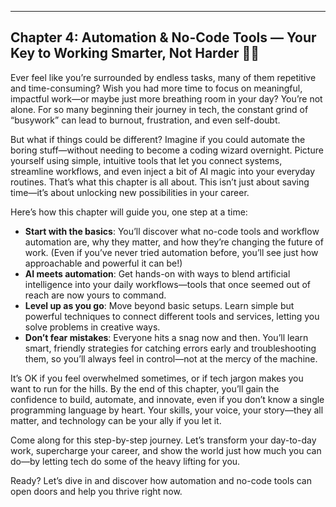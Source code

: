 ---

## Chapter 4: Automation & No-Code Tools — Your Key to Working Smarter, Not Harder 🔑✨

Ever feel like you’re surrounded by endless tasks, many of them repetitive and time-consuming? Wish you had more time to focus on meaningful, impactful work—or maybe just more breathing room in your day? You’re not alone. For so many beginning their journey in tech, the constant grind of “busywork” can lead to burnout, frustration, and even self-doubt.

But what if things could be different? Imagine if you could automate the boring stuff—without needing to become a coding wizard overnight. Picture yourself using simple, intuitive tools that let you connect systems, streamline workflows, and even inject a bit of AI magic into your everyday routines. That’s what this chapter is all about. This isn’t just about saving time—it’s about unlocking new possibilities in your career.

Here’s how this chapter will guide you, one step at a time:

- **Start with the basics**: You’ll discover what no-code tools and workflow automation are, why they matter, and how they’re changing the future of work. (Even if you’ve never tried automation before, you’ll see just how approachable and powerful it can be!)
- **AI meets automation**: Get hands-on with ways to blend artificial intelligence into your daily workflows—tools that once seemed out of reach are now yours to command.
- **Level up as you go**: Move beyond basic setups. Learn simple but powerful techniques to connect different tools and services, letting you solve problems in creative ways.
- **Don’t fear mistakes**: Everyone hits a snag now and then. You’ll learn smart, friendly strategies for catching errors early and troubleshooting them, so you’ll always feel in control—not at the mercy of the machine.

It’s OK if you feel overwhelmed sometimes, or if tech jargon makes you want to run for the hills. By the end of this chapter, you’ll gain the confidence to build, automate, and innovate, even if you don’t know a single programming language by heart. Your skills, your voice, your story—they all matter, and technology can be your ally if you let it.

Come along for this step-by-step journey. Let’s transform your day-to-day work, supercharge your career, and show the world just how much you can do—by letting tech do some of the heavy lifting for you.

Ready? Let’s dive in and discover how automation and no-code tools can open doors and help you thrive right now.